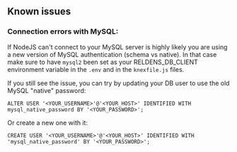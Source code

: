 ## Known issues

### Connection errors with MySQL:

If NodeJS can't connect to your MySQL server is highly likely you are using a new version of MySQL authentication (schema vs native).
In that case make sure to have `mysql2` been set as your RELDENS_DB_CLIENT environment variable in the `.env` and in the `knexfile.js` files.

If you still see the issue, you can try by updating your DB user to use the old MySQL "native" password:
```
ALTER USER '<YOUR_USERNAME>'@'<YOUR_HOST>' IDENTIFIED WITH mysql_native_password BY '<YOUR_PASSWORD>';
```

Or create a new one with it:
```
CREATE USER '<YOUR_USERNAME>'@'<YOUR_HOST>' IDENTIFIED WITH 'mysql_native_password' BY '<YOUR_PASSWORD>';
```
